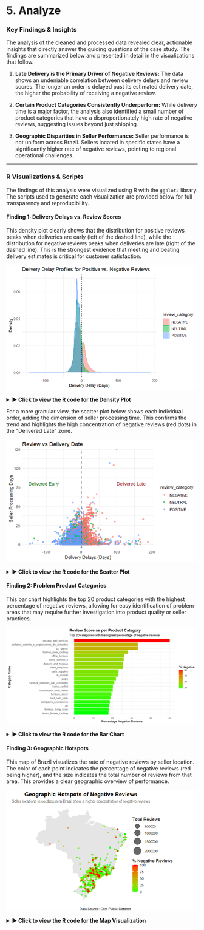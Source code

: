 # 5. Analyze

### Key Findings & Insights
The analysis of the cleaned and processed data revealed clear, actionable insights that directly answer the guiding questions of the case study. The findings are summarized below and presented in detail in the visualizations that follow.

1.  **Late Delivery is the Primary Driver of Negative Reviews:** The data shows an undeniable correlation between delivery delays and review scores. The longer an order is delayed past its estimated delivery date, the higher the probability of receiving a negative review.

2.  **Certain Product Categories Consistently Underperform:** While delivery time is a major factor, the analysis also identified a small number of product categories that have a disproportionately high rate of negative reviews, suggesting issues beyond just shipping.

3.  **Geographic Disparities in Seller Performance:** Seller performance is not uniform across Brazil. Sellers located in specific states have a significantly higher rate of negative reviews, pointing to regional operational challenges.

---

### R Visualizations & Scripts

The findings of this analysis were visualized using R with the `ggplot2` library. The scripts used to generate each visualization are provided below for full transparency and reproducibility.

#### Finding 1: Delivery Delays vs. Review Scores
This density plot clearly shows that the distribution for positive reviews peaks when deliveries are early (left of the dashed line), while the distribution for negative reviews peaks when deliveries are late (right of the dashed line). This is the strongest evidence that meeting and beating delivery estimates is critical for customer satisfaction.

![Density Plot of Review Category](https://github.com/auraflaa/Olist-Customer-Satisfaction-Analysis/blob/main/Visualisations/Density%20Plot%20of%20Review%20Category.png)

<details>
<summary><strong>▶ Click to view the R code for the Density Plot</strong></summary>

```R
ggplot(simplified_seller_performance_review, 
       aes(x = delivery_diff_days, fill = review_category, color = review_category)) +
  geom_density(alpha = 0.5) +
  geom_vline(xintercept = 0, linetype = "dashed", color = "black") +
  labs(title = "Delivery Delay Profiles for Positive vs. Negative Reviews",
       x = "Delivery Delay (Days)",
       y = "Density") +
  theme_minimal()
```
</details>

For a more granular view, the scatter plot below shows each individual order, adding the dimension of seller processing time. This confirms the trend and highlights the high concentration of negative reviews (red dots) in the "Delivered Late" zone.

![Scatter Plot of Review vs Delivery Delay](https://github.com/auraflaa/Olist-Customer-Satisfaction-Analysis/blob/main/Visualisations/Review%20vs%20Delivery%20Delay.png)

<details>
<summary><strong>▶ Click to view the R code for the Scatter Plot</strong></summary>

```R
#Scatter Plot
ggplot(simplified_seller_performance_review,
       aes(y = seller_processing_days,
           x = delivery_diff_days,
           color = review_category)) +
  geom_jitter(alpha = 0.6, width = 0.3, height = 0.3) +
  geom_vline(xintercept = 0, linetype = "dashed", color = "black", linewidth = 0.8) +
  annotate("text", x = -150, y = 80, label = "Delivered Early", hjust = 0, size = 4, color = "darkgreen") +
  annotate("text", x = 100, y = 80, label = "Delivered Late", hjust = 0, size = 4, color = "darkred") +
  scale_y_continuous(expand = c(0, 0), limits = c(-5, NA)) +
  labs(title = 'Review vs Delivery Date',
       x = 'Delivery Delays (Days)',
       y = 'Seller Processing Days') +
  theme_minimal()
```
</details>

#### Finding 2: Problem Product Categories
This bar chart highlights the top 20 product categories with the highest percentage of negative reviews, allowing for easy identification of problem areas that may require further investigation into product quality or seller practices.

![Review Score as per Product Category](https://github.com/auraflaa/Olist-Customer-Satisfaction-Analysis/blob/main/Visualisations/Review%20Score%20as%20per%20Product%20Category.png)

<details>
<summary><strong>▶ Click to view the R code for the Bar Chart</strong></summary>

```R
category_data <- Category_negative_review
top_categories <- category_data %>%
  arrange(desc(percentage_negative_reviews)) %>%
  head(20)
ggplot(top_categories, 
       aes(x = percentage_negative_reviews, 
           y = reorder(category_name_display, percentage_negative_reviews),
           fill = percentage_negative_reviews)) +
  geom_col() +
  scale_fill_gradient(low = "green", high = "red", name = "% Negative") +
  labs(
    title = "Review Score as per Product Category",
    subtitle = "Top 20 categories with the highest percentage of negative reviews",
    x = "Percentage Negative Reviews",
    y = "Category Name"
  ) +
  theme_minimal(base_size = 14) +
  theme(
    legend.position = "right",
    plot.title = element_text(face = "bold", size = 18),
    axis.text.y = element_text(size = 12)
  )
```
</details>

#### Finding 3: Geographic Hotspots
This map of Brazil visualizes the rate of negative reviews by seller location. The color of each point indicates the percentage of negative reviews (red being higher), and the size indicates the total number of reviews from that area. This provides a clear geographic overview of performance.

![Geographic Hotspots for Negative Reviews](https://github.com/auraflaa/Olist-Customer-Satisfaction-Analysis/blob/main/Visualisations/Geographic%20Hotspots%20for%20Negative%20Reviews.png)

<details>
<summary><strong>▶ Click to view the R code for the Map Visualization</strong></summary>

```R
library(ggplot2)
library(dplyr)
library(rnaturalearth)
geographic_data <- negative_review_distribution
brazil_map <- ne_countries(scale = "medium", country = "Brazil", returnclass = "sf")
ggplot() +
  geom_sf(data = brazil_map, fill = "gray90", color = "white") +
  geom_point(data = geographic_data, 
             aes(x = geolocation_lng, 
                 y = geolocation_lat, 
                 size = total_reviews, 
                 color = percentage_negative_reviews),
             alpha = 0.6) +
  scale_color_gradient(low = "green", high = "red", name = "% Negative Reviews") +
  scale_size_continuous(range = c(2, 12), name = "Total Reviews") +
  labs(
    title = "Geographic Hotspots of Negative Reviews",
    subtitle = "Seller locations in southeastern Brazil show a higher concentration of negative reviews",
    x = "Longitude",
    y = "Latitude",
    caption = "Data Source: Olist Public Dataset"
  ) +
  theme_void(base_size = 14) +
  theme(
    legend.position = "right",
    plot.title = element_text(face = "bold", size = 18, hjust = 0.5),
    plot.subtitle = element_text(size = 12, hjust = 0.5, color = "gray40"),
    plot.background = element_rect(fill = "white", color = NA)
  )
```
</details>
